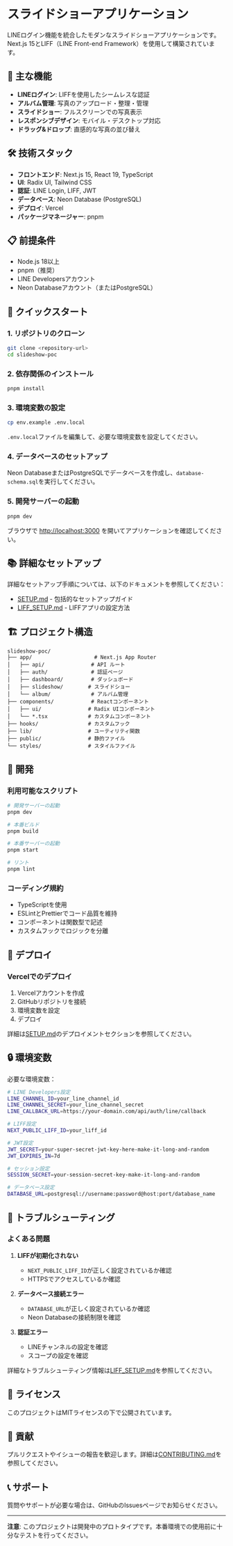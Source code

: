 # スライドショーアプリケーション

LINEログイン機能を統合したモダンなスライドショーアプリケーションです。Next.js 15とLIFF（LINE Front-end Framework）を使用して構築されています。

## 🚀 主な機能

- **LINEログイン**: LIFFを使用したシームレスな認証
- **アルバム管理**: 写真のアップロード・整理・管理
- **スライドショー**: フルスクリーンでの写真表示
- **レスポンシブデザイン**: モバイル・デスクトップ対応
- **ドラッグ&ドロップ**: 直感的な写真の並び替え

## 🛠️ 技術スタック

- **フロントエンド**: Next.js 15, React 19, TypeScript
- **UI**: Radix UI, Tailwind CSS
- **認証**: LINE Login, LIFF, JWT
- **データベース**: Neon Database (PostgreSQL)
- **デプロイ**: Vercel
- **パッケージマネージャー**: pnpm

## 📋 前提条件

- Node.js 18以上
- pnpm（推奨）
- LINE Developersアカウント
- Neon Databaseアカウント（またはPostgreSQL）

## 🚀 クイックスタート

### 1. リポジトリのクローン

```bash
git clone <repository-url>
cd slideshow-poc
```

### 2. 依存関係のインストール

```bash
pnpm install
```

### 3. 環境変数の設定

```bash
cp env.example .env.local
```

`.env.local`ファイルを編集して、必要な環境変数を設定してください。

### 4. データベースのセットアップ

Neon DatabaseまたはPostgreSQLでデータベースを作成し、`database-schema.sql`を実行してください。

### 5. 開発サーバーの起動

```bash
pnpm dev
```

ブラウザで [http://localhost:3000](http://localhost:3000) を開いてアプリケーションを確認してください。

## 📚 詳細なセットアップ

詳細なセットアップ手順については、以下のドキュメントを参照してください：

- [SETUP.md](./SETUP.md) - 包括的なセットアップガイド
- [LIFF_SETUP.md](./LIFF_SETUP.md) - LIFFアプリの設定方法

## 🏗️ プロジェクト構造

```
slideshow-poc/
├── app/                    # Next.js App Router
│   ├── api/               # API ルート
│   ├── auth/              # 認証ページ
│   ├── dashboard/         # ダッシュボード
│   ├── slideshow/        # スライドショー
│   └── album/             # アルバム管理
├── components/            # Reactコンポーネント
│   ├── ui/               # Radix UIコンポーネント
│   └── *.tsx             # カスタムコンポーネント
├── hooks/                # カスタムフック
├── lib/                  # ユーティリティ関数
├── public/               # 静的ファイル
└── styles/               # スタイルファイル
```

## 🔧 開発

### 利用可能なスクリプト

```bash
# 開発サーバーの起動
pnpm dev

# 本番ビルド
pnpm build

# 本番サーバーの起動
pnpm start

# リント
pnpm lint
```

### コーディング規約

- TypeScriptを使用
- ESLintとPrettierでコード品質を維持
- コンポーネントは関数型で記述
- カスタムフックでロジックを分離

## 🚀 デプロイ

### Vercelでのデプロイ

1. Vercelアカウントを作成
2. GitHubリポジトリを接続
3. 環境変数を設定
4. デプロイ

詳細は[SETUP.md](./SETUP.md)のデプロイメントセクションを参照してください。

## 🔒 環境変数

必要な環境変数：

```bash
# LINE Developers設定
LINE_CHANNEL_ID=your_line_channel_id
LINE_CHANNEL_SECRET=your_line_channel_secret
LINE_CALLBACK_URL=https://your-domain.com/api/auth/line/callback

# LIFF設定
NEXT_PUBLIC_LIFF_ID=your_liff_id

# JWT設定
JWT_SECRET=your-super-secret-jwt-key-here-make-it-long-and-random
JWT_EXPIRES_IN=7d

# セッション設定
SESSION_SECRET=your-session-secret-key-make-it-long-and-random

# データベース設定
DATABASE_URL=postgresql://username:password@host:port/database_name
```

## 🐛 トラブルシューティング

### よくある問題

1. **LIFFが初期化されない**
   - `NEXT_PUBLIC_LIFF_ID`が正しく設定されているか確認
   - HTTPSでアクセスしているか確認

2. **データベース接続エラー**
   - `DATABASE_URL`が正しく設定されているか確認
   - Neon Databaseの接続制限を確認

3. **認証エラー**
   - LINEチャンネルの設定を確認
   - スコープの設定を確認

詳細なトラブルシューティング情報は[LIFF_SETUP.md](./LIFF_SETUP.md)を参照してください。

## 📄 ライセンス

このプロジェクトはMITライセンスの下で公開されています。

## 🤝 貢献

プルリクエストやイシューの報告を歓迎します。詳細は[CONTRIBUTING.md](./CONTRIBUTING.md)を参照してください。

## 📞 サポート

質問やサポートが必要な場合は、GitHubのIssuesページでお知らせください。

---

**注意**: このプロジェクトは開発中のプロトタイプです。本番環境での使用前に十分なテストを行ってください。